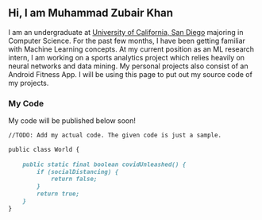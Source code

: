 ## Hi, I am Muhammad Zubair Khan

I am an undergraduate at [University of California, San Diego](https://ucsd.edu/) majoring in Computer Science. For the past few months, I have been getting familiar with Machine Learning concepts. At my current position as an ML research intern, I am working on a sports analytics project which relies heavily on neural networks and data mining. My personal projects also consist of an Android Fitness App. I will be using this page to put out my source code of my projects.

### My Code

My code will be published below soon!

```markdown
//TODO: Add my actual code. The given code is just a sample.

public class World {
    
    public static final boolean covidUnleashed() {
        if (socialDistancing) {
            return false;
        }
        return true;
    }
}
```



